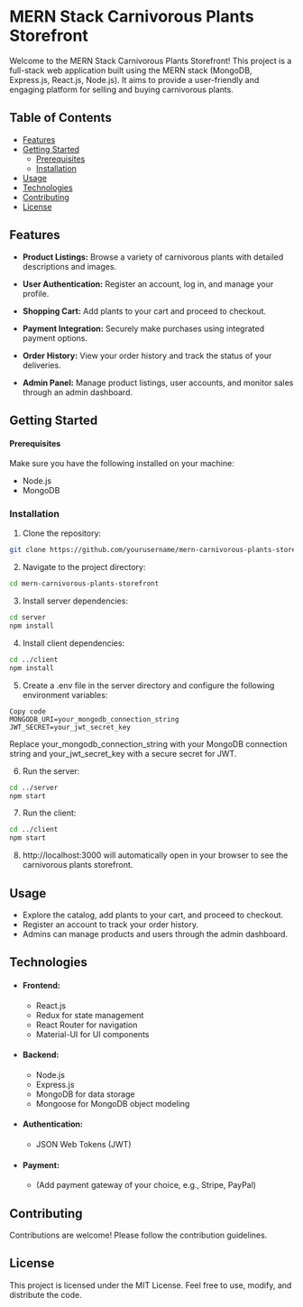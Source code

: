 # MERN Stack Carnivorous Plants Storefront
Welcome to the MERN Stack Carnivorous Plants Storefront! This project is a full-stack web application built using the MERN stack (MongoDB, Express.js, React.js, Node.js). It aims to provide a user-friendly and engaging platform for selling and buying carnivorous plants.

## Table of Contents
- [Features](#features)
- [Getting Started](#getting-started)
    - [Prerequisites](#prerequisites)
    - [Installation](#installation)
- [Usage](#usage)
- [Technologies](#technologies)
- [Contributing](#contributing)
- [License](#license)

## Features
- **Product Listings:** Browse a variety of carnivorous plants with detailed descriptions and images.

- **User Authentication:** Register an account, log in, and manage your profile.

- **Shopping Cart:** Add plants to your cart and proceed to checkout.

- **Payment Integration:** Securely make purchases using integrated payment options.

- **Order History:** View your order history and track the status of your deliveries.

- **Admin Panel:** Manage product listings, user accounts, and monitor sales through an admin dashboard.

## Getting Started
#### Prerequisites
Make sure you have the following installed on your machine:

- Node.js
- MongoDB
### Installation
1. Clone the repository:

```bash
git clone https://github.com/yourusername/mern-carnivorous-plants-storefront.git
```

2. Navigate to the project directory:

```bash
cd mern-carnivorous-plants-storefront
```

3. Install server dependencies:

```bash
cd server
npm install
```

4. Install client dependencies:

```bash
cd ../client
npm install
```

5. Create a .env file in the server directory and configure the following environment variables:

```env
Copy code
MONGODB_URI=your_mongodb_connection_string
JWT_SECRET=your_jwt_secret_key
```

Replace your_mongodb_connection_string with your MongoDB connection string and your_jwt_secret_key with a secure secret for JWT.

6. Run the server:

```bash
cd ../server
npm start
```

7. Run the client:

```bash
cd ../client
npm start
```

8. http://localhost:3000 will automatically open in your browser to see the carnivorous plants storefront.

## Usage
- Explore the catalog, add plants to your cart, and proceed to checkout.
- Register an account to track your order history.
- Admins can manage products and users through the admin dashboard.

## Technologies

- #### Frontend:

    - React.js
    - Redux for state management
    - React Router for navigation
    - Material-UI for UI components
- #### Backend:

    - Node.js
    - Express.js
    - MongoDB for data storage
    - Mongoose for MongoDB object modeling
- #### Authentication:

    - JSON Web Tokens (JWT)
- #### Payment:

    - (Add payment gateway of your choice, e.g., Stripe, PayPal)

## Contributing
Contributions are welcome! Please follow the contribution guidelines.

## License
This project is licensed under the MIT License. Feel free to use, modify, and distribute the code.